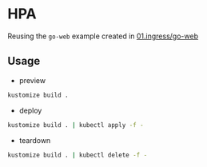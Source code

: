 # HPA

Reusing the `go-web` example created in [01.ingress/go-web](../01.ingress/go-web)

## Usage

* preview

```sh
kustomize build .
```

* deploy

```sh
kustomize build . | kubectl apply -f -
```

* teardown

```sh
kustomize build . | kubectl delete -f -
```